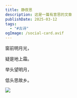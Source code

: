 ```yaml
---
title: 静夜思
description: 这是一篇有意思的文章
publishDate: 2025-03-12
tags:
  - "#古诗"
ogImage: /social-card.avif
---
```

窗前明月光，

疑是地上霜。

举头望明月，

低头思故乡。

![](/assets/images/flower-9453063_1280.jpg)
